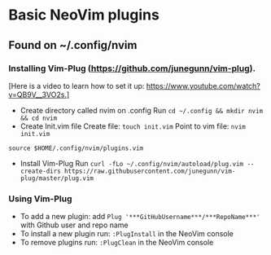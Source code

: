 # Basic NeoVim plugins
## Found on ~/.config/nvim

### Installing Vim-Plug (https://github.com/junegunn/vim-plug).
[Here is a video to learn how to set it up: https://www.youtube.com/watch?v=QB9V__3VO2s.]
- Create directory called nvim on .config
Run `cd ~/.config && mkdir nvim && cd nvim`
- Create Init.vim file
Create file: `touch init.vim`
Point to vim file: `nvim init.vim`
```
source $HOME/.config/nvim/plugins.vim
```
- Install Vim-Plug
Run `curl -fLo ~/.config/nvim/autoload/plug.vim --create-dirs https://raw.githubusercontent.com/junegunn/vim-plug/master/plug.vim`

### Using Vim-Plug
- To add a new plugin: add `Plug '***GitHubUsername***/***RepoName***'` with Github user and repo name
- To install a new plugin run: `:PlugInstall` in the NeoVim console
- To remove plugins run: `:PlugClean` in the NeoVim console
